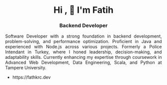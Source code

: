 

<h1 align= "center"> Hi , 👋 I'm Fatih </h1>

<h3 align="center">Backend Developer</h3>

<p align="justify">Software Developer with a strong foundation in backend development, problem-solving, and performance optimization. Proficient in Java and experienced with Node.js across various projects. Formerly a Police Intendant in Turkey, where I honed leadership, decision-making, and adaptability skills. Currently enhancing my expertise through coursework in Advanced Web Development, Data Engineering, Scala, and Python at Tampere University.</p>

<ul>
   <li> https://fathkrc.dev </b></li>
</ul>
   
